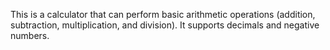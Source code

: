 This is a calculator that can perform basic arithmetic operations (addition, subtraction, multiplication, and division). It supports decimals and negative numbers.
